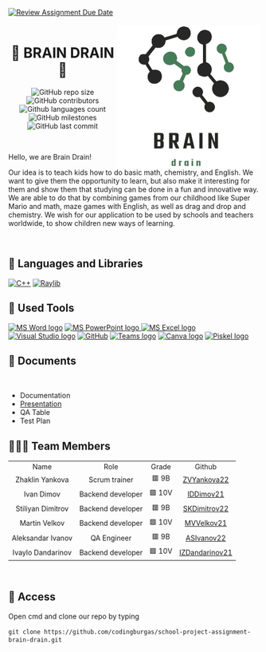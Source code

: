 [![Review Assignment Due Date](https://classroom.github.com/assets/deadline-readme-button-24ddc0f5d75046c5622901739e7c5dd533143b0c8e959d652212380cedb1ea36.svg)](https://classroom.github.com/a/j7IzDSQi)
<br>
<br>
<img align="right" src="./assets/logo/logoTransparent.png">
<h1 align="center">🧠 BRAIN DRAIN 🧠</h1>
 
<p align = "center">
<img alt="GitHub repo size" src="https://img.shields.io/github/repo-size/codingburgas/school-project-assignment-brain-drain?style=for-the-badge">
<img alt="GitHub contributors" src="https://img.shields.io/github/contributors/codingburgas/school-project-assignment-brain-drain?style=for-the-badge">
<img alt="Github languages count" src="https://img.shields.io/github/languages/count/codingburgas/school-project-assignment-brain-drain?style=for-the-badge">
<img alt="GitHub milestones" src="https://img.shields.io/github/milestones/all/codingburgas/school-project-assignment-brain-drain?style=for-the-badge">
<img alt="GitHub last commit" src="https://img.shields.io/github/last-commit/codingburgas/school-project-assignment-brain-drain?style=for-the-badge">
</p>
<br>
<p>Hello, we are Brain Drain!</p>
<p>Our idea is to teach kids how to do basic math, chemistry, and English. We want to give them the opportunity to learn, but also make it interesting for them and show them that studying can be done in a fun and innovative way. We are able to do that by combining games from our childhood like Super Mario and math, maze games with English, as well as drag and drop and chemistry. We wish for our application to be used by schools and teachers worldwide, to show children new ways of learning.</p>
<br>

<h2 align="left">🚀 Languages and Libraries </h2>
<p align="left">
<a href="https://www.cplusplus.com/"><img src="https://img.icons8.com/color/48/000000/c-plus-plus-logo.png" alt="C++"></a>
<a href="https://www.raylib.com/"><img src ="https://upload.wikimedia.org/wikipedia/commons/f/f4/Raylib_logo.png" alt="Raylib" heigh=48px width=48px></a>
</p>

<h2 align="left">🔧 Used Tools </h2>
<p align="left">
   <a href="https://www.microsoft.com/en-ww/microsoft-365/word"><img src="https://img.icons8.com/fluency/48/000000/microsoft-word-2019.png" alt="MS Word logo" width=50px></a>
   <a href="https://www.microsoft.com/en-us/microsoft-365/powerpoint"><img src="https://img.icons8.com/fluency/48/000000/microsoft-powerpoint-2019.png" alt="MS PowerPoint logo" width=50px>
   <a href="https://www.microsoft.com/en-us/microsoft-365/excel"><img src="https://upload.wikimedia.org/wikipedia/commons/thumb/3/34/Microsoft_Office_Excel_%282019%E2%80%93present%29.svg/2203px-Microsoft_Office_Excel_%282019%E2%80%93present%29.svg.png" alt="MS Excel logo" width=45px></a>
   <a href="https://visualstudio.microsoft.com/vs/"><img src="https://upload.wikimedia.org/wikipedia/commons/thumb/5/59/Visual_Studio_Icon_2019.svg/2060px-Visual_Studio_Icon_2019.svg.png" alt="Visual Studio logo" width=42px/></a>
   <a href="https://git-scm.com/"><img src="https://cdn-icons-png.flaticon.com/512/25/25231.png" alt="GitHub" heigh=48px width=48px></a>
   <a href="https://teams.microsoft.com/_?culture=en-us&country=us#/conversations/19:b01cf915e57b430ea93ab780c4f6b6dc@thread.v2?ctx=chat"><img src="https://upload.wikimedia.org/wikipedia/commons/thumb/c/c9/Microsoft_Office_Teams_%282018%E2%80%93present%29.svg/2203px-Microsoft_Office_Teams_%282018%E2%80%93present%29.svg.png" alt="Teams logo" width=48px></a>
   <a href="https://www.canva.com/help/transparent-background/"><img src="https://www.edigitalagency.com.au/wp-content/uploads/Canva-logo-png-circle-full-colour-white-font.png" alt="Canva logo"  width=48px></a>
   <a href="https://www.piskelapp.com/"><img src="https://avatars.githubusercontent.com/u/28667131?s=280&v=4" alt="Piskel logo"  width=45px></a>
 <br>

<h2 align="left">📄 Documents</h2><br>
  <ul>
    <li>Documentation</li>
    <li><a href="https://codingburgas-my.sharepoint.com/:p:/g/personal/zvyankova22_codingburgas_bg/ERIYdUSAkFJDkf2GQv517ZsBHCTdaYc3guTktkmcXXsnAA?e=Y6Vcp6">Presentation</a></li>
    <li>QA Table</li>    
    <li>Test Plan</li>
  </ul>  

<h2 align="left">👨🏻‍💻 Team Members </h2>
<table >
  <tr>
    <td align="center">Name</td>
    <td align="center">Role</td>
    <td align="center">Grade</td>
    <td align="center">Github</td>
  </tr>
  <tr>
    <td align="center"> Zhaklin Yankova</td>
    <td align="center">Scrum trainer</td>
    <td align="center">🟥 9B</td>
    <td align="center"> <a href="https://github.com/ZVYankova22">ZVYankova22 </a></td>
  </tr>
  <tr>
    <td align="center">Ivan Dimov</td>
    <td align="center">Backend developer</td>
    <td align="center">🟩 10V</td>
    <td align="center"> <a href="https://github.com/IDDimov21">IDDimov21 </a></td>
  </tr>
  <tr>
    <td align="center">Stiliyan Dimitrov</td>
    <td align="center">Backend developer</td>
    <td align="center">🟥 9B</td>
    <td align="center"> <a href="https://github.com/SKDimitrov22">SKDimitrov22 </a></td>
  </tr>
  <tr>
    <td align="center">Martin Velkov</td>
    <td align="center">Backend developer</td>
    <td align="center">🟩 10V</td>
    <td align="center"> <a href="https://github.com/MVVelkov21">MVVelkov21 </a></td>
  </tr>
    <tr>
    <td align="center">Aleksandar Ivanov</td>
    <td align="center">QA Engineer</td>
    <td align="center">🟥 9B</td>
    <td align="center"> <a href="https://github.com/ASIvanov22">ASIvanov22 </a></td>
  </tr>
  <tr>
    <td align="center">Ivaylo Dandarinov</td>
    <td align="center">Backend developer</td>
    <td align="center">🟩 10V</td>
    <td align="center"> <a href="https://github.com/IZDandarinov21">IZDandarinov21 </a></td>
  </tr>
</table>
<br>

 <h2 align="left">🔑 Access</h2>

 <p> Open cmd and clone our repo by typing</p>

```
git clone https://github.com/codingburgas/school-project-assignment-brain-drain.git
```



 
 
